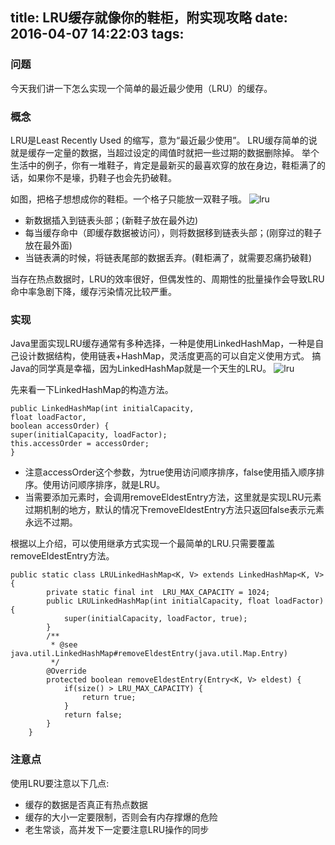 title: LRU缓存就像你的鞋柜，附实现攻略
date: 2016-04-07 14:22:03
tags:
---
### 问题
今天我们讲一下怎么实现一个简单的最近最少使用（LRU）的缓存。

### 概念
LRU是Least Recently Used 的缩写，意为“最近最少使用”。
LRU缓存简单的说就是缓存一定量的数据，当超过设定的阈值时就把一些过期的数据删除掉。
举个生活中的例子，你有一堆鞋子，肯定是最新买的最喜欢穿的放在身边，鞋柜满了的话，如果你不是壕，扔鞋子也会先扔破鞋。

如图，把格子想想成你的鞋柜。一个格子只能放一双鞋子哦。
![lru](/lru.png)
- 新数据插入到链表头部；(新鞋子放在最外边)
- 每当缓存命中（即缓存数据被访问），则将数据移到链表头部；(刚穿过的鞋子放在最外面)
- 当链表满的时候，将链表尾部的数据丢弃。(鞋柜满了，就需要忍痛扔破鞋)

当存在热点数据时，LRU的效率很好，但偶发性的、周期性的批量操作会导致LRU命中率急剧下降，缓存污染情况比较严重。

### 实现
Java里面实现LRU缓存通常有多种选择，一种是使用LinkedHashMap，一种是自己设计数据结构，使用链表+HashMap，灵活度更高的可以自定义使用方式。
搞Java的同学真是幸福，因为LinkedHashMap就是一个天生的LRU。
![lru](/happy.gif)

先来看一下LinkedHashMap的构造方法。
```
public LinkedHashMap(int initialCapacity,
float loadFactor,
boolean accessOrder) {
super(initialCapacity, loadFactor);
this.accessOrder = accessOrder;
}
```
- 注意accessOrder这个参数，为true使用访问顺序排序，false使用插入顺序排序。使用访问顺序排序，就是LRU。
- 当需要添加元素时，会调用removeEldestEntry方法，这里就是实现LRU元素过期机制的地方，默认的情况下removeEldestEntry方法只返回false表示元素永远不过期。

根据以上介绍，可以使用继承方式实现一个最简单的LRU.只需要覆盖removeEldestEntry方法。
```
public static class LRULinkedHashMap<K, V> extends LinkedHashMap<K, V> {
        private static final int  LRU_MAX_CAPACITY = 1024;
        public LRULinkedHashMap(int initialCapacity, float loadFactor) {
            super(initialCapacity, loadFactor, true);
        }
        /** 
         * @see java.util.LinkedHashMap#removeEldestEntry(java.util.Map.Entry)
         */
        @Override
        protected boolean removeEldestEntry(Entry<K, V> eldest) {
            if(size() > LRU_MAX_CAPACITY) {
                return true;
            }
            return false;
        }
    }
```

### 注意点
使用LRU要注意以下几点:
- 缓存的数据是否真正有热点数据
- 缓存的大小一定要限制，否则会有内存撑爆的危险
- 老生常谈，高并发下一定要注意LRU操作的同步

